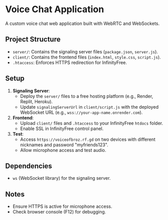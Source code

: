 # Voice Chat Application

A custom voice chat web application built with WebRTC and WebSockets.

## Project Structure
- `server/`: Contains the signaling server files (`package.json`, `server.js`).
- `client/`: Contains the frontend files (`index.html`, `style.css`, `script.js`).
- `.htaccess`: Enforces HTTPS redirection for InfinityFree.

## Setup
1. **Signaling Server**:
   - Deploy the `server/` files to a free hosting platform (e.g., Render, Replit, Heroku).
   - Update `signalingServerUrl` in `client/script.js` with the deployed WebSocket URL (e.g., `wss://your-app-name.onrender.com`).
2. **Frontend**:
   - Upload `client/` files and `.htaccess` to your InfinityFree `htdocs` folder.
   - Enable SSL in InfinityFree control panel.
3. **Test**:
   - Access `https://voiceofbroz.rf.gd` on two devices with different nicknames and password "myfriends123".
   - Allow microphone access and test audio.

## Dependencies
- `ws` (WebSocket library) for the signaling server.

## Notes
- Ensure HTTPS is active for microphone access.
- Check browser console (F12) for debugging.
